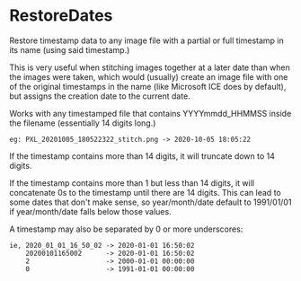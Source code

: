 # RestoreDates
Restore timestamp data to any image file with a partial or full timestamp in its name (using said timestamp.)

This is very useful when stitching images together at a later date than when the images were taken, which would (usually) create
an image file with one of the original timestamps in the name (like Microsoft ICE does by default), but assigns the creation date
to the current date.

Works with any timestamped file that contains YYYYmmdd_HHMMSS inside the filename (essentially 14 digits long.)
```
eg: PXL_20201005_180522322_stitch.png -> 2020-10-05 18:05:22
```

If the timestamp contains more than 14 digits, it will truncate down to 14 digits.

If the timestamp contains more than 1 but less than 14 digits, it will concatenate 0s to the timestamp until there are 14 digits.
This can lead to some dates that don't make sense, so year/month/date default to 1991/01/01 if year/month/date falls below those values.

A timestamp may also be separated by 0 or more underscores: 
```
ie, 2020_01_01_16_50_02 -> 2020-01-01 16:50:02
    20200101165002      -> 2020-01-01 16:50:02
    2                   -> 2000-01-01 00:00:00
    0                   -> 1991-01-01 00:00:00
```
